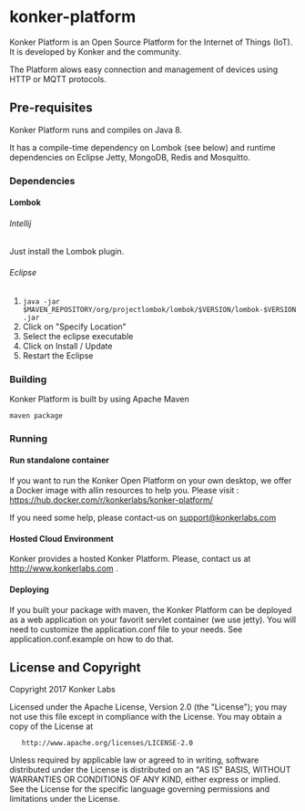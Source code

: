# konker-platform

Konker Platform is an Open Source Platform for the Internet of Things (IoT). It is developed by Konker and the community.

The Platform alows easy connection and management of devices using HTTP or MQTT protocols.

## Pre-requisites
Konker Platform runs and compiles on Java 8.

It has a compile-time dependency on Lombok (see below) and runtime dependencies on Eclipse Jetty, MongoDB, Redis and Mosquitto.

### Dependencies
#### Lombok

###### Intellij
Just install the Lombok plugin.

###### Eclipse
1. ```java -jar $MAVEN_REPOSITORY/org/projectlombok/lombok/$VERSION/lombok-$VERSION.jar```
2. Click on "Specify Location"
3. Select the eclipse executable
4. Click on Install / Update
5. Restart the Eclipse

### Building
Konker Platform is built by using Apache Maven

```maven package```

### Running
#### Run standalone container ####
If you want to run the Konker Open Platform on your own desktop, we offer a Docker image with allin resources to help you.
Please visit : https://hub.docker.com/r/konkerlabs/konker-platform/

If you need some help, please contact-us on support@konkerlabs.com

#### Hosted Cloud Environment ####
Konker provides a hosted Konker Platform. Please, contact us at http://www.konkerlabs.com .

#### Deploying ####
If you built your package with maven, the Konker Platform can be deployed as a web application on your favorit servlet container (we use jetty). You will need to customize the application.conf file to your needs. See application.conf.example on how to do that.

## License and Copyright
   Copyright 2017 Konker Labs

   Licensed under the Apache License, Version 2.0 (the "License");
   you may not use this file except in compliance with the License.
   You may obtain a copy of the License at

       http://www.apache.org/licenses/LICENSE-2.0

   Unless required by applicable law or agreed to in writing, software
   distributed under the License is distributed on an "AS IS" BASIS,
   WITHOUT WARRANTIES OR CONDITIONS OF ANY KIND, either express or implied.
   See the License for the specific language governing permissions and
   limitations under the License.
